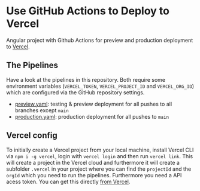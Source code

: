 # Use GitHub Actions to Deploy to Vercel

Angular project with Github Actions for preview and production deployment to [Vercel](https://vercel.com).


## The Pipelines

Have a look at the pipelines in this repository. Both require some environment variables (`VERCEL_TOKEN`, `VERCEL_PROJECT_ID` and `VERCEL_ORG_ID`) which are configured via the GitHub repository settings.

- [preview.yaml](.github/workflows/preview.yaml): testing & preview deployment for all pushes to all branches except `main`
- [production.yaml](.github/workflows/production.yaml): production deployment for all pushes to `main`

## Vercel config

To initially create a Vercel project from your local machine, install Vercel CLI via `npm i -g vercel`, login with `vercel login` and then run `vercel link`. This will create a project in the Vercel cloud and furthermore it will create a subfolder `.vercel` in your project where you can find the `projectId` and the `orgId` which you need to run the pipelines. Furthermore you need a API acess token. You can get this directly [from Vercel](https://vercel.com/account/tokens).
